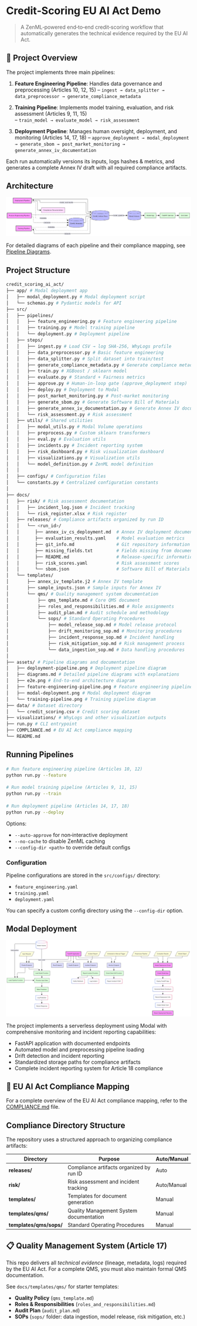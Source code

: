 # Credit‑Scoring EU AI Act Demo

> A ZenML‑powered end‑to‑end credit‑scoring workflow that automatically generates the technical evidence required by the EU AI Act.

## 🚀 Project Overview

The project implements three main pipelines:

1. **Feature Engineering Pipeline**: Handles data governance and preprocessing (Articles 10, 12, 15)
   – `ingest → data_splitter → data_preprocessor → generate_compliance_metadata`

2. **Training Pipeline**: Implements model training, evaluation, and risk assessment (Articles 9, 11, 15)  
   – `train_model → evaluate_model → risk_assessment`

3. **Deployment Pipeline**: Manages human oversight, deployment, and monitoring (Articles 14, 17, 18)
   – `approve_deployment → modal_deployment → generate_sbom → post_market_monitoring → generate_annex_iv_documentation`

Each run automatically versions its inputs, logs hashes & metrics, and generates a complete Annex IV draft with all required compliance artifacts.

## Architecture

![End-to-End Architecture](assets/e2e.png)

For detailed diagrams of each pipeline and their compliance mapping, see [Pipeline Diagrams](assets/diagrams.md).

## Project Structure

```bash
credit_scoring_ai_act/
├── app/ # Modal deployment app
│   ├── modal_deployment.py # Modal deployment script
│   └── schemas.py # Pydantic models for API
├── src/
│   ├── pipelines/
│   │   ├── feature_engineering.py # Feature engineering pipeline
│   │   ├── training.py # Model training pipeline
│   │   └── deployment.py # Deployment pipeline
│   ├── steps/
│   │   ├── ingest.py # Load CSV → log SHA‑256, WhyLogs profile
│   │   ├── data_preprocessor.py # Basic feature engineering
│   │   ├── data_splitter.py # Split dataset into train/test
│   │   ├── generate_compliance_metadata.py # Generate compliance metadata
│   │   ├── train.py # XGBoost / sklearn model
│   │   ├── evaluate.py # Standard + Fairness metrics
│   │   ├── approve.py # Human‑in‑loop gate (approve_deployment step)
│   │   ├── deploy.py # Deployment to Modal
│   │   ├── post_market_monitoring.py # Post‑market monitoring
│   │   ├── generate_sbom.py # Generate Software Bill of Materials
│   │   ├── generate_annex_iv_documentation.py # Generate Annex IV documentation
│   │   └── risk_assessment.py # Risk assessment
│   ├── utils/ # Shared utilities
│   │   ├── modal_utils.py # Modal Volume operations
│   │   ├── preprocess.py # Custom sklearn transformers
│   │   ├── eval.py # Evaluation utils
│   │   ├── incidents.py # Incident reporting system
│   │   ├── risk_dashboard.py # Risk visualization dashboard
│   │   ├── visualizations.py # Visualization utils
│   │   └── model_definition.py # ZenML model definition
│   │
│   ├── configs/ # Configuration files
│   └── constants.py # Centralized configuration constants
│
├── docs/
│   ├── risk/ # Risk assessment documentation
│   │   ├── incident_log.json # Incident tracking
│   │   └── risk_register.xlsx # Risk register
│   ├── releases/ # Compliance artifacts organized by run ID
│   │   └── <run_id>/
│   │      ├── annex_iv_cs_deployment.md  # Annex IV deployment documentation
│   │      ├── evaluation_results.yaml    # Model evaluation metrics
│   │      ├── git_info.md                # Git repository information
│   │      ├── missing_fields.txt         # Fields missing from documentation
│   │      ├── README.md                  # Release-specific information
│   │      ├── risk_scores.yaml           # Risk assessment scores
│   │      └── sbom.json                  # Software Bill of Materials
│   └── templates/
│       ├── annex_iv_template.j2 # Annex IV template
│       ├── sample_inputs.json # Sample inputs for Annex IV
│       └── qms/ # Quality management system documentation
│           ├── qms_template.md # Core QMS document
│           ├── roles_and_responsibilities.md # Role assignments
│           ├── audit_plan.md # Audit schedule and methodology
│           └── sops/ # Standard Operating Procedures
│               ├── model_release_sop.md # Model release protocol
│               ├── drift_monitoring_sop.md # Monitoring procedures
│               ├── incident_response_sop.md # Incident handling
│               ├── risk_mitigation_sop.md # Risk management process
│               └── data_ingestion_sop.md # Data handling procedures
│
├── assets/ # Pipeline diagrams and documentation
│   ├── deployment-pipeline.png # Deployment pipeline diagram
│   ├── diagrams.md # Detailed pipeline diagrams with explanations
│   ├── e2e.png # End-to-end architecture diagram
│   ├── feature-engineering-pipeline.png # Feature engineering pipeline diagram
│   ├── modal-deployment.png # Modal deployment diagram
│   └── training-pipeline.png # Training pipeline diagram
├── data/ # Dataset directory
│   └── credit_scoring.csv # Credit scoring dataset
├── visualizations/ # WhyLogs and other visualization outputs
├── run.py # CLI entrypoint
├── COMPLIANCE.md # EU AI Act compliance mapping
└── README.md
```

## Running Pipelines

```bash
# Run feature engineering pipeline (Articles 10, 12)
python run.py --feature

# Run model training pipeline (Articles 9, 11, 15)
python run.py --train

# Run deployment pipeline (Articles 14, 17, 18)
python run.py --deploy
```

Options:

- `--auto-approve` for non‑interactive deployment
- `--no-cache` to disable ZenML caching
- `--config-dir <path>` to override default configs

### Configuration

Pipeline configurations are stored in the `src/configs/` directory:

- `feature_engineering.yaml`
- `training.yaml`
- `deployment.yaml`

You can specify a custom config directory using the `--config-dir` option.

## Modal Deployment

![Modal Deployment](assets/modal-deployment.png)

The project implements a serverless deployment using Modal with comprehensive monitoring and incident reporting capabilities:

- FastAPI application with documented endpoints
- Automated model and preprocessing pipeline loading
- Drift detection and incident reporting
- Standardized storage paths for compliance artifacts
- Complete incident reporting system for Article 18 compliance

## 🔗 EU AI Act Compliance Mapping

For a complete overview of the EU AI Act compliance mapping, refer to the [COMPLIANCE.md](COMPLIANCE.md) file.

## Compliance Directory Structure

The repository uses a structured approach to organizing compliance artifacts:

| Directory               | Purpose                                  | Auto/Manual |
| ----------------------- | ---------------------------------------- | ----------- |
| **releases/**           | Compliance artifacts organized by run ID | Auto        |
| **risk/**               | Risk assessment and incident tracking    | Auto/Manual |
| **templates/**          | Templates for document generation        | Manual      |
| **templates/qms/**      | Quality Management System documentation  | Manual      |
| **templates/qms/sops/** | Standard Operating Procedures            | Manual      |

## 📋 Quality Management System (Article 17)

This repo delivers all _technical evidence_ (lineage, metadata, logs) required by the EU AI Act. For a complete QMS, you must also maintain formal QMS documentation.

See `docs/templates/qms/` for starter templates:

- **Quality Policy** (`qms_template.md`)
- **Roles & Responsibilities** (`roles_and_responsibilities.md`)
- **Audit Plan** (`audit_plan.md`)
- **SOPs** (`sops/` folder: data ingestion, model release, risk mitigation, etc.)
